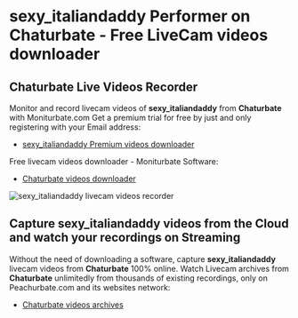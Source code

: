 # sexy_italiandaddy Performer on Chaturbate - Free LiveCam videos downloader

## Chaturbate Live Videos Recorder

Monitor and record livecam videos of **sexy_italiandaddy** from **Chaturbate** with Moniturbate.com
Get a premium trial for free by just and only registering with your Email address:
* [sexy_italiandaddy Premium videos downloader](https://moniturbate.com/request-demo-licence-key.html)

Free livecam videos downloader - Moniturbate Software:
* [Chaturbate videos downloader](https://moniturbate.com/moniturbate-download-software.html)

![sexy_italiandaddy livecam videos recorder](https://peachurnet.com/templates/moniturbate-software.png)


## Capture sexy_italiandaddy videos from the Cloud and watch your recordings on Streaming

Without the need of downloading a software, capture **sexy_italiandaddy** livecam videos from **Chaturbate** 100% online.
Watch Livecam archives from **Chaturbate** unlimitedly from thousands of existing recordings, only on Peachurbate.com and its websites network:
* [Chaturbate videos archives](https://peachurnet.com/)